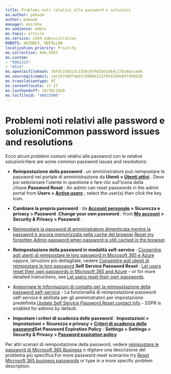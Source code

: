 ```yaml
---
title: Problemi noti relativi alle password e soluzioni
ms.author: pebaum
author: pebaum
manager: mnirkhe
ms.audience: Admin
ms.topic: article
ms.service: o365-administration
ROBOTS: NOINDEX, NOFOLLOW
localization_priority: Priority
ms.collection: Adm_O365
ms.custom:
- "9002325"
- "4514"
ms.openlocfilehash: 70fdc33d5c8c1556c079d3bd1864c27ba0acce04
ms.sourcegitcommit: 1ac3474897abb7c4969e222f934294e05f468536
ms.translationtype: HT
ms.contentlocale: it-IT
ms.lasthandoff: 10/30/2020
ms.locfileid: "48815906"
---
```

# <a name="common-password-issues-and-resolutions"></a><span data-ttu-id="6e5ce-102">Problemi noti relativi alle password e soluzioni</span><span class="sxs-lookup"><span data-stu-id="6e5ce-102">Common password issues and resolutions</span></span>

<span data-ttu-id="6e5ce-103">Ecco alcuni problemi comuni relativi alle password con le relative soluzioni:</span><span class="sxs-lookup"><span data-stu-id="6e5ce-103">Here are some common password issues and resolutions:</span></span>

- <span data-ttu-id="6e5ce-104">**Reimpostazione della password** : un amministratore può reimpostare le password nel portale di amministrazione da **Utenti > [Utenti attivi](https://portal.office.com/adminportal/home#/users)** . Deve poi selezionare l'utente in questione e fare clic sull'icona della chiave.</span><span class="sxs-lookup"><span data-stu-id="6e5ce-104">**Password Reset** : An admin can reset passwords in the admin portal from **Users > [Active users](https://portal.office.com/adminportal/home#/users)** ; select the user(s) then click the key icon.</span></span>

- <span data-ttu-id="6e5ce-105">**Cambiare la propria password** : da **[Account personale](https://portal.office.com/account/#home) > Sicurezza e privacy > Password** .</span><span class="sxs-lookup"><span data-stu-id="6e5ce-105">**Change your own password** :  from  **[My account](https://portal.office.com/account/#home) >  Security & Privacy > Password** .</span></span>

- <span data-ttu-id="6e5ce-106">[Reimpostare la password di amministratore dimenticata mentre la password è ancora memorizzata nella cache del browser](https://docs.microsoft.com/microsoft-365/admin/add-users/reset-passwords?view=o365-worldwide#reset-my-admin-password).</span><span class="sxs-lookup"><span data-stu-id="6e5ce-106">[Reset my forgotten Admin password when password is still cached in the browser](https://docs.microsoft.com/microsoft-365/admin/add-users/reset-passwords?view=o365-worldwide#reset-my-admin-password).</span></span>

- <span data-ttu-id="6e5ce-107">**Reimpostazione della password in modalità self-service** : [Consentire agli utenti di reimpostare le loro password in Microsoft 365 e Azure](https://portal.office.com/adminportal/home#/SettingsMultiPivot/:/Settings/L1/SelfServiceReset) oppure, istruzioni più dettagliate, vedere [Consentire agli utenti di reimpostare le loro password](https://docs.microsoft.com/microsoft-365/admin/add-users/let-users-reset-passwords).</span><span class="sxs-lookup"><span data-stu-id="6e5ce-107">**Self Service Password Reset** : [Let users reset their own passwords in Microsoft 365 and Azure](https://portal.office.com/adminportal/home#/SettingsMultiPivot/:/Settings/L1/SelfServiceReset) – or for more detailed instructions, see [Let users reset their own passwords](https://docs.microsoft.com/microsoft-365/admin/add-users/let-users-reset-passwords).</span></span>

- <span data-ttu-id="6e5ce-108">[Aggiornare le informazioni di contatto per la reimpostazione della password self-service](https://go.microsoft.com/fwlink/?linkid=849451) - La funzionalità di reimpostazione password self-service è abilitata per gli amministratori per impostazione predefinita.</span><span class="sxs-lookup"><span data-stu-id="6e5ce-108">[Update Self Service Password Reset contact info](https://go.microsoft.com/fwlink/?linkid=849451) - SSPR is enabled for admins by default.</span></span> 

- <span data-ttu-id="6e5ce-109">**Impostare i criteri di scadenza delle password** : **Impostazioni > Impostazioni > Sicurezza e privacy > [Criteri di scadenza delle password](https://admin.microsoft.com/AdminPortal/Home#/SettingsMultiPivot/:/Settings/L1/PasswordPolicy)**</span><span class="sxs-lookup"><span data-stu-id="6e5ce-109">**Set Password Expiration Policy** : **Settings > Settings > Security & Privacy > [Password expiration policy](https://admin.microsoft.com/AdminPortal/Home#/SettingsMultiPivot/:/Settings/L1/PasswordPolicy)**</span></span>

<span data-ttu-id="6e5ce-110">Per altri scenari di reimpostazione della password, vedere [reimpostare le password di Microsoft 365 Business](https://docs.microsoft.com/microsoft-365/admin/add-users/reset-passwords) o digitare una descrizione del problema più specifica.</span><span class="sxs-lookup"><span data-stu-id="6e5ce-110">For more password reset scenarios try [Reset Microsoft 365 business passwords](https://docs.microsoft.com/microsoft-365/admin/add-users/reset-passwords) or type in a more specific problem description.</span></span>
